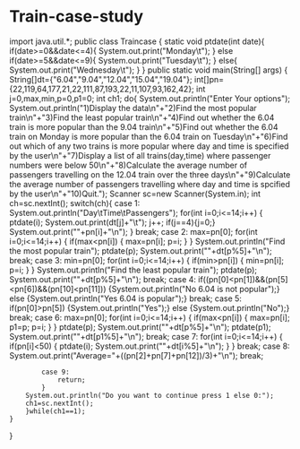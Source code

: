 # Train-case-study
import java.util.*;
public class Traincase {
    static void ptdate(int date){
        if(date>=0&&date<=4){
            System.out.print("Monday\t");
        }
        else if(date>=5&&date<=9){
            System.out.print("Tuesday\t");
        }
        else{
            System.out.print("Wednesday\t");
        }
    }
    public static void main(String[] args) {
        String[]dt={"6.04","9.04","12.04","15.04","19.04"};
        int[]pn={22,119,64,177,21,22,111,87,193,22,11,107,93,162,42};
        int j=0,max,min,p=0,p1=0;
        int ch1;
        do{
        System.out.println("Enter Your options");
        System.out.println("1)Display the data\n"+"2)Find the most popular train\n"+"3)Find the least popular train\n"+"4)Find out whether the 6.04 train is more popular than the 9.04 train\n"+"5)Find out whether the 6.04 train on Monday is more popular than the 6.04 train on Tuesday\n"+"6)Find out which of any two trains is more popular where day and time is specified by the user\n"+"7)Display a list of all trains(day,time) where passenger numbers were below 50\n"+"8)Calculate the average number of passengers travelling on the 12.04 train over the three days\n"+"9)Calculate the average number of passengers travelling where day and time is spcified by the user\n"+"10)Quit.");
        Scanner sc=new Scanner(System.in);
        int ch=sc.nextInt();
        switch(ch){
            case 1:
                System.out.println("Day\tTime\tPassengers");
                for(int i=0;i<=14;i++)
                {
                ptdate(i);
                System.out.print(dt[j]+"\t");
                j++;
                if(j==4){j=0;}
                System.out.print(""+pn[i]+"\n");
                }
                break;
            case 2:
                max=pn[0];
                for(int i=0;i<=14;i++)
                {
                if(max<pn[i])
                {
                max=pn[i];
                p=i;
                }
                }
                System.out.println("Find the most popular train");
                ptdate(p);
                System.out.print(""+dt[p%5]+"\n");
                break;
            case 3:
                min=pn[0];
                for(int i=0;i<=14;i++)
                {
                if(min>pn[i])
                {
                min=pn[i];
                p=i;
                }
                }
                System.out.println("Find the least popular train");
                ptdate(p);
                System.out.print(""+dt[p%5]+"\n");
                break;
            case 4:
                if((pn[0]<pn[1])&&(pn[5]<pn[6])&&(pn[10]<pn[11]))
                {System.out.println("No 6.04 is not popular");}
                else
                {System.out.println("Yes 6.04 is popular");}
                break;
            case 5:
                if(pn[0]>pn[5])
                {System.out.println("Yes");}
                else
                {System.out.println("No");}
                break;
            case 6:
                max=pn[0];
                for(int i=0;i<=14;i++)
                {
                if(max<pn[i])
                {
                max=pn[i];
                p1=p;
                p=i;
                }
                }
                ptdate(p);
                System.out.print(""+dt[p%5]+"\n");
                ptdate(p1);
                System.out.print(""+dt[p1%5]+"\n");
                break;
            case 7:
                for(int i=0;i<=14;i++)
                {
                if(pn[i]<50)
                {
                ptdate(i);
                System.out.print(""+dt[i%5]+"\n");
                }
                }
                break;
            case 8:
                System.out.print("Average="+((pn[2]+pn[7]+pn[12])/3)+"\n");
                break;
            
            case 9:
                return;
            }
        System.out.println("Do you want to continue press 1 else 0:");
        ch1=sc.nextInt();
        }while(ch1==1);
    }
}
